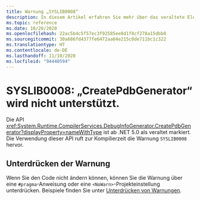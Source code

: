 ```yaml
---
title: Warnung „SYSLIB0008“
description: In diesem Artikel erfahren Sie mehr über das veraltete Element, das zur Kompilierzeit die Warnung „SYSLIB0008“ generiert.
ms.topic: reference
ms.date: 10/20/2020
ms.openlocfilehash: 22ac5b4c5f57ec3f92585ee8d1f8cf278a15dbb0
ms.sourcegitcommit: 30a686fd4377fe6472aa04e215c0de711bc1c322
ms.translationtype: HT
ms.contentlocale: de-DE
ms.lasthandoff: 11/10/2020
ms.locfileid: "94440594"
---
```

# <a name="syslib0008-createpdbgenerator-is-not-supported"></a>SYSLIB0008: „CreatePdbGenerator“ wird nicht unterstützt.

Die API <xref:System.Runtime.CompilerServices.DebugInfoGenerator.CreatePdbGenerator?displayProperty=nameWithType> ist ab .NET 5.0 als veraltet markiert. Die Verwendung dieser API ruft zur Kompilierzeit die Warnung `SYSLIB0008` hervor.

## <a name="suppress-the-warning"></a>Unterdrücken der Warnung

Wenn Sie den Code nicht ändern können, können Sie die Warnung über eine `#pragma`-Anweisung oder eine `<NoWarn>`-Projekteinstellung unterdrücken. Beispiele finden Sie unter [Unterdrücken von Warnungen](syslib-obsoletions.md#suppress-warnings).
